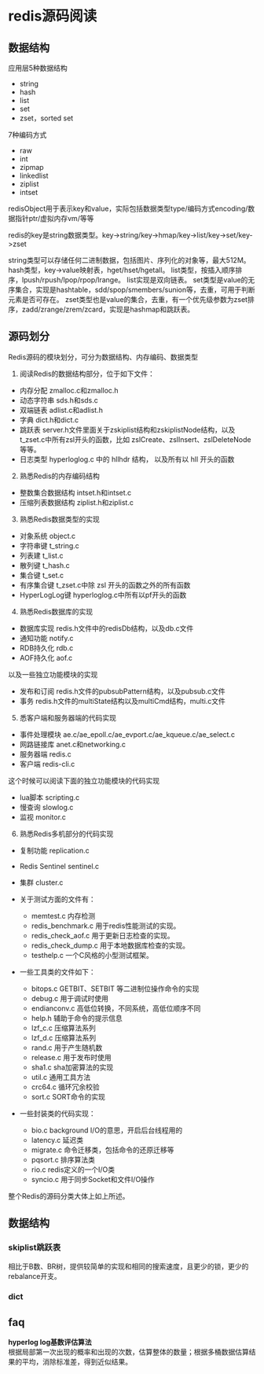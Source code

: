 # redis源码阅读

## 数据结构
应用层5种数据结构
+ string
+ hash
+ list
+ set
+ zset，sorted set

7种编码方式
+ raw
+ int
+ zipmap
+ linkedlist
+ ziplist
+ intset

redisObject用于表示key和value，实际包括数据类型type/编码方式encoding/数据指针ptr/虚拟内存vm/等等

redis的key是string数据类型。key->string/key->hmap/key->list/key->set/key->zset

string类型可以存储任何二进制数据，包括图片、序列化的对象等，最大512M。
hash类型，key->value映射表，hget/hset/hgetall。
list类型，按插入顺序排序，lpush/rpush/lpop/rpop/lrange。
list实现是双向链表。
set类型是value的无序集合，实现是hashtable，sdd/spop/smembers/sunion等，去重，可用于判断元素是否可存在。
zset类型也是value的集合，去重，有一个优先级参数为zset排序，zadd/zrange/zrem/zcard，实现是hashmap和跳跃表。

## 源码划分
Redis源码的模块划分，可分为数据结构、内存编码、数据类型
1. 阅读Redis的数据结构部分，位于如下文件：
+ 内存分配 zmalloc.c和zmalloc.h
+ 动态字符串 sds.h和sds.c
+ 双端链表 adlist.c和adlist.h
+ 字典 dict.h和dict.c
+ 跳跃表 server.h文件里面关于zskiplist结构和zskiplistNode结构，以及t_zset.c中所有zsl开头的函数，比如 zslCreate、zslInsert、zslDeleteNode等等。
+ 日志类型 hyperloglog.c 中的 hllhdr 结构， 以及所有以 hll 开头的函数

2. 熟悉Redis的内存编码结构
+ 整数集合数据结构 intset.h和intset.c
+ 压缩列表数据结构 ziplist.h和ziplist.c

3. 熟悉Redis数据类型的实现
+ 对象系统 object.c
+ 字符串键 t_string.c
+ 列表建 t_list.c
+ 散列键 t_hash.c
+ 集合键 t_set.c
+ 有序集合键 t_zset.c中除 zsl 开头的函数之外的所有函数
+ HyperLogLog键 hyperloglog.c中所有以pf开头的函数

4. 熟悉Redis数据库的实现
+ 数据库实现 redis.h文件中的redisDb结构，以及db.c文件
+ 通知功能 notify.c
+ RDB持久化 rdb.c
+ AOF持久化 aof.c

以及一些独立功能模块的实现
+ 发布和订阅 redis.h文件的pubsubPattern结构，以及pubsub.c文件
+ 事务 redis.h文件的multiState结构以及multiCmd结构，multi.c文件

5. 悉客户端和服务器端的代码实现
+ 事件处理模块 ae.c/ae_epoll.c/ae_evport.c/ae_kqueue.c/ae_select.c
+ 网路链接库 anet.c和networking.c
+ 服务器端 redis.c
+ 客户端 redis-cli.c

这个时候可以阅读下面的独立功能模块的代码实现
+ lua脚本 scripting.c
+ 慢查询 slowlog.c
+ 监视 monitor.c

6. 熟悉Redis多机部分的代码实现
+ 复制功能 replication.c
+ Redis Sentinel sentinel.c
+ 集群 cluster.c
+ 关于测试方面的文件有：
    + memtest.c         内存检测
    + redis_benchmark.c 用于redis性能测试的实现。
    + redis_check_aof.c 用于更新日志检查的实现。
    + redis_check_dump.c 用于本地数据库检查的实现。
    + testhelp.c        一个C风格的小型测试框架。

+ 一些工具类的文件如下：
    + bitops.c      GETBIT、SETBIT 等二进制位操作命令的实现
    + debug.c       用于调试时使用
    + endianconv.c  高低位转换，不同系统，高低位顺序不同
    + help.h        辅助于命令的提示信息
    + lzf_c.c       压缩算法系列
    + lzf_d.c       压缩算法系列
    + rand.c        用于产生随机数
    + release.c     用于发布时使用
    + sha1.c        sha加密算法的实现
    + util.c        通用工具方法
    + crc64.c       循环冗余校验
    + sort.c        SORT命令的实现

+ 一些封装类的代码实现：
    + bio.c         background I/O的意思，开启后台线程用的
    + latency.c     延迟类
    + migrate.c     命令迁移类，包括命令的还原迁移等
    + pqsort.c      排序算法类
    + rio.c         redis定义的一个I/O类
    + syncio.c      用于同步Socket和文件I/O操作

整个Redis的源码分类大体上如上所述。


## 数据结构

### skiplist跳跃表
相比于B数、BR树，提供较简单的实现和相同的搜索速度，且更少的锁，更少的rebalance开支。

### dict

## faq
**hyperlog log基数评估算法**  
根据局部第一次出现的概率和出现的次数，估算整体的数量；根据多桶数据估算结果的平均，消除标准差，得到近似结果。
